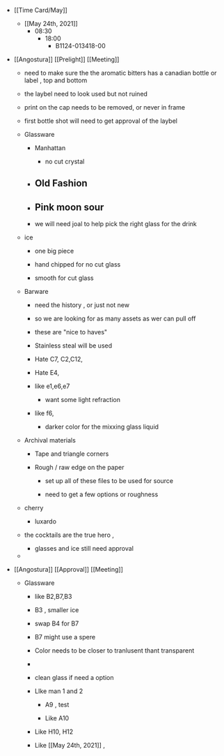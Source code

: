 - [[Time Card/May]]
	 - [[May 24th, 2021]]
		 - 08:30
			 - 18:00
				 - B1124-013418-00

- [[Angostura]] [[Prelight]] [[Meeting]]
	 - need to make sure the the aromatic bitters has a canadian bottle or label , top and bottom

	 - the laybel need to look used but not ruined

	 - print on the cap needs to be removed, or never in frame

	 - first bottle shot will need to get approval of the laybel

	 - Glassware
		 - Manhattan
			 - no cut crystal 

		 - Old Fashion 
			 - 

		 - Pink moon sour
			 - 

		 - we will need joal to help pick the right glass for the drink 

	 - ice 
		 - one big piece 

		 - hand chipped for no cut glass 

		 - smooth for cut glass

	 - Barware
		 - need the history , or just not new

		 - so we are looking for as many assets as wer can pull off 

		 - these are "nice to haves"

		 - Stainless steal will be used

		 - Hate C7, C2,C12,

		 - Hate E4,

		 - like e1,e6,e7
			 - want some light refraction

		 - like f6,
			 - darker color for the mixxing glass liquid

	 - Archival materials
		 - Tape and triangle corners

		 - Rough / raw edge on the paper
			 - set up all of these files to be used for source 

			 - need to get a few options or roughness

	 - cherry
		 - luxardo

	 - the cocktails are the true hero , 
		 - glasses and ice still need approval

	 - 

- [[Angostura]] [[Approval]] [[Meeting]]
	 - Glassware 
		 - like B2,B7,B3

		 - B3 , smaller ice 

		 - swap B4 for B7

		 - B7 might use a spere

		 - Color needs to be closer to tranlusent thant transparent 

		 - 

		 - clean glass if  need a option

		 - LIke man 1 and 2
			 - A9 , test 

			 - Like A10 

		 - Like H10, H12 

		 - Like [[May 24th, 2021]] , 
